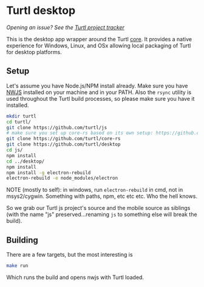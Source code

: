 Turtl desktop
=============

_Opening an issue? See the [Turtl project tracker](https://github.com/turtl/project-tracker/issues)_

This is the desktop app wrapper around the Turtl [core](https://github.com/turtl/js).
It provides a native experience for Windows, Linux, and OSx allowing local packaging
of Turtl for desktop platforms.

## Setup

Let's assume you have Node.js/NPM install already. Make sure you have [NWJS](https://github.com/nwjs/nw.js)
installed on your machine and in your PATH. Also the `rsync` utility is used
throughout the Turtl build processes, so please make sure you have it installed.

```bash
mkdir turtl
cd turtl/
git clone https://github.com/turtl/js
# make sure you set up core-rs based on its own setup: https://github.com/turtl/core-rs
git clone https://github.com/turtl/core-rs
git clone https://github.com/turtl/desktop
cd js/
npm install
cd ../desktop/
npm install
npm install -g electron-rebuild
electron-rebuild -e node_modules/electron
```

NOTE (mostly to self): in windows, run `electron-rebuild` in cmd, not in
msys2/cygwin. Something with paths, npm, etc etc etc. Who the hell knows.

So we grab our Turtl js project's source and the mobile source as siblings (with
the name "js" preserved...renaming `js` to something else will break the build).

## Building

There are a few targets, but the most interesting is

```bash
make run
```

Which runs the build and opens nwjs with Turtl loaded.

